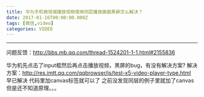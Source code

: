 ```yaml
---
title: 华为手机微信端播放视频使用同层播放画面黑屏怎么解决？
date: 2017-01-16T00:00:00.000Z
tags: [微信,video]
categories: VIDEO
---
```


--------------------------------------------------------------------------------

<!-- more -->

 问题反馈：<http://bbs.mb.qq.com/thread-1524201-1-1.html#2155836>

华为机先点击了input框然后再点击播放视频，黑屏的bug，有没有解决方案?
解决方案：<http://res.imtt.qq.com/qqbrowser/js/test-x5-video-player-type.html>
早已解决 代码里加canvas标签就可以了 之前没发现同层的例子里就加了canvas 但是还不知道原理。。。
